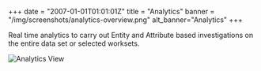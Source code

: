 +++
date = "2007-01-01T01:01:01Z"
title = "Analytics"
banner = "/img/screenshots/analytics-overview.png"
alt_banner="Analytics"
+++

Real time analytics to carry out Entity and Attribute based investigations on the entire data set or selected worksets.

<!--more-->

![Analytics View](/img/screenshots/analytics-overview.png)

